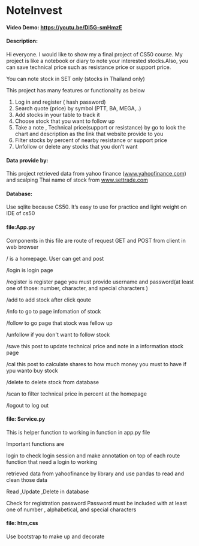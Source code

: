 # NoteInvest
#### Video Demo: https://youtu.be/DI5G-smHmzE

#### Description:
Hi everyone. I would like to show my a final project of CS50 course. My project is like a notebook or diary to note your interested stocks.Also, you can save technical price such as resistance price or support price.

You can note stock in SET only (stocks in Thailand only) 

This project has many features or functionality as below
1. Log in and register ( hash password)
2. Search quote (price) by symbol (PTT, BA, MEGA,..)
3. Add stocks in your table to track it
4. Choose stock that you want to follow up
5. Take a note , Technical price(support or resistance) by go to look the chart and description as the link that website provide to you
6. Filter stocks by percent of nearby resistance or support price
7. Unfollow or delete any stocks that you don’t want

#### Data provide by:
This project retrieved data from yahoo finance (www.yahoofinance.com) and scalping Thai name of stock from www.settrade.com

#### Database:
Use sqlite because CS50. It’s easy to use for practice and light weight on IDE of cs50

#### file:App.py
Components in this file are route of request GET and POST from client in web browser 

/ is a homepage. User can get and post

/login is login page 

/register is register page you must provide username and password(at least one of those: number, character, and special characters )

/add to add stock after click qoute 

/info to go to page infomation of stock

/follow to go page that stock was fellow up 

/unfollow if you don't want to follow stock

/save this post to update technical price and note in a information stock page

/cal this post to calculate shares to how much money you must to have if ypu wanto buy stock

/delete to delete stock from database

/scan to filter technical price in percent at the homepage

/logout to log out


#### file: Service.py 
This is helper function to working in function in app.py file

Important functions are

login 
to check login session and make annotation on  top of each route function that need a login to working 

retrieved data from yahoofinance by library and use pandas to read and clean those data

Read ,Update ,Delete in database 

Check for registration password 
Password must be included with at least one of number , alphabetical, and special characters 

#### file: htm,css
Use bootstrap to make up and decorate